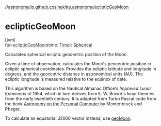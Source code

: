 //[astronomy](../../index.md)/[io.github.cosinekitty.astronomy](index.md)/[eclipticGeoMoon](ecliptic-geo-moon.md)

# eclipticGeoMoon

[jvm]\
fun [eclipticGeoMoon](ecliptic-geo-moon.md)(time: [Time](-time/index.md)): [Spherical](-spherical/index.md)

Calculates spherical ecliptic geocentric position of the Moon.

Given a time of observation, calculates the Moon's geocentric position in ecliptic spherical coordinates. Provides the ecliptic latitude and longitude in degrees, and the geocentric distance in astronomical units (AU). The ecliptic longitude is measured relative to the equinox of date.

This algorithm is based on the Nautical Almanac Office's *Improved Lunar Ephemeris* of 1954, which in turn derives from E. W. Brown's lunar theories from the early twentieth century. It is adapted from Turbo Pascal code from the book [Astronomy on the Personal Computer](https://www.springer.com/us/book/9783540672210) by Montenbruck and Pfleger.

To calculate an equatorial J2000 vector instead, use [geoMoon](geo-moon.md).
